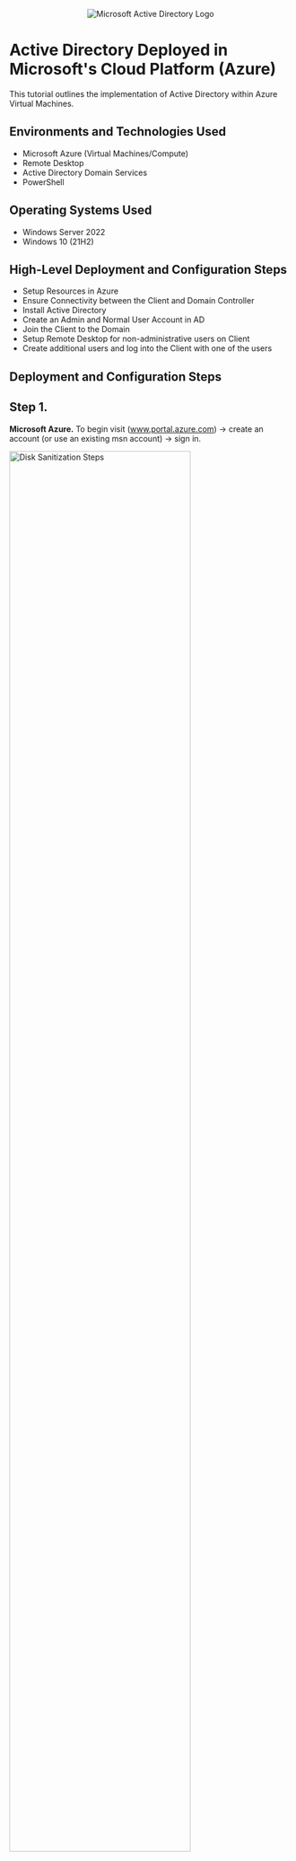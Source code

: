 <p align="center">
<img src="https://i.imgur.com/pU5A58S.png" alt="Microsoft Active Directory Logo"/>
</p>

<h1>Active Directory Deployed in Microsoft's Cloud Platform (Azure)</h1>
This tutorial outlines the implementation of  Active Directory within Azure Virtual Machines.<br />


<h2>Environments and Technologies Used</h2>

- Microsoft Azure (Virtual Machines/Compute)
- Remote Desktop
- Active Directory Domain Services
- PowerShell

<h2>Operating Systems Used </h2>

- Windows Server 2022
- Windows 10 (21H2)

<h2>High-Level Deployment and Configuration Steps</h2>

- Setup Resources in Azure
- Ensure Connectivity between the Client and Domain Controller
- Install Active Directory
- Create an Admin and Normal User Account in AD
- Join the Client to the Domain
- Setup Remote Desktop for non-administrative users on Client
- Create additional users and log into the Client with one of the users



<h2>Deployment and Configuration Steps</h2>
<p>
<p>
<h2>Step 1.</h2> 
  
**Microsoft Azure.**  To begin visit (www.portal.azure.com) -> create an account (or use an existing msn account) -> sign in.
<p>
<p> 
<img src="https://imgur.com/BRZFE2w.png" height="80%" width="80%" alt="Disk Sanitization Steps"/>
</p>
<p>
</p>
<br />

<h2>Step 2.</h2> 

**Create the Domain Controller Virtual Machine.** The computer where Active Directory will be installed is known as the Domain Controller. From the Azure homescreen select the "Virtual Machines" tab at the top. Click on "Create" -> select "Azure Virtual Machine". From this screen you will start in the "Basics" tab. In the Resource Group field below select "Create New" and assign it a name of your choice (for example ActiveDirectory). This "Resource Group" is where the Virtual Machine will be stored. Next assign a name of your choice in the "Virtual Machine Name" field (ex. DomainController-VM), this will be the name of your Domain Controller moving forward. For this example I will leave the other settings default, except for the "Image" field. Set "Image" to "Windows Sever 2022 Datacenter: Azure Edition". Next scroll down and in the "Size" field select the option with 2vcpus and 16 Gib of memory. In the Administrator account section just below, assign a username and password (store in a secure place in case you forget it). Now we can click "Review+Create" at the very bottom. Once "Validation" has passed you can click "Create" once more at the bottom of the window. This may take a few minutes to complete.
<p>
<p>
<img src="https://imgur.com/ddZi8Wm.png" height="70%" width="70%" alt="Disk Sanitization Steps"/> <img src="https://imgur.com/CDAO9iB.png" height="70%" width="70%" alt="Disk Sanitization Steps"/> <img src="https://imgur.com/oNnTmAZ.png" height="70%" width="70%" alt="Disk Sanitization Steps"/> <img src="https://imgur.com/09TbcTB.png" height="70%" width="70%" alt="Disk Sanitization Steps"/>
</p>
<p>
</p>
<br />

<h2>Step 3.</h2> 

**Set Domain Controller’s NIC Private IP Address to be Static.** First go back to the homepage and select the "Virtual Machine" tab again and click on the domain controller VM that was just created. This will bring you to the VM Overview page where all of it's settings can be viewed and changed if neccessary. **Take note of the Resource Group and Virtual Network (Vnet) that were created for the VM (we will need this for the Client VM we will create next). On the left hand side under "Settings" click on "Networking". From the Networking page, next to the bold words "Network Interface:" you will see the virtual machine's network interface card highlighted and bolded in blue (in our example it is called "domaincontroller-vm204_z1"). Click on it and you will be brought to the "Network Interface Card" (NIC) settings page. Select "Configure your IP's"  button at the bottom of the screen. Now click on the name "ipconfig1", a new pop up will appear on the right of the screen. From there change the "Private IP Address Settings" from Dynamic -> to Static -> then click save. 
<p>
<p>
<img src="https://imgur.com/QuZUmma.png" height="80%" width="80%" alt="Disk Sanitization Steps"/> <img src="https://imgur.com/s2u02zs.png" height="80%" width="80%" alt="Disk Sanitization Steps"/> <img src="https://imgur.com/BxU9mmr.png" height="80%" width="80%" alt="Disk Sanitization Steps"/> <img src="https://imgur.com/9cHazhQ.png" height="80%" width="80%" alt="Disk Sanitization Steps"/> <img src="https://imgur.com/L5K3cwW.png" height="80%" width="80%" alt="Disk Sanitization Steps"/>
</p>
<p>
</p>
<br />

<h2>Step 4.</h2>

**Create the Client VM (Windows 10).** Now it's time to set up the second virtual machine that will become the Client with which will connect to the Domain Controller via the network that was previously established. Go to the Azure home screen and select the Virtual Machine tab. Now select the same Resource Group that was created for the Domain Controller VM, (in this case ActiveDirectory). Leave the other settings the same as the DM setup except for the "Image", change that to Windows 10 operating system and for "Size" select 2 VCPUs and 16 GIB of memory. Assign a Username and Password and check the box at the very bottom under "Licensing" to confirm eligibility. Now you must go to the "Networking" tab (next to "Disks") and select the same "Virtual Network" that was created for the Domain Controller VM. You can view the Virtual Network on the VM Overview page we visited in the previous step. **Note sometimes the Virtual Network for the Domain Controller will not appear as an option to select for the Client, usually this is because the first VM that was created is still being built. This is ok, just wait a few minutes and refresh the browser and the next attempt at creating the Client VM should have the same Domain Controller's Virtual Network as the default already selected. Once this is done, you can validate and create the Client VM. Open both VM overview pages (Azure homepage -> Virtual Machine tab -> right click open each in a new browser) to ensure both Virtual Networks match and to make the next few steps a little easier to find the IP address' we will need to login.
<p>
<p>
<img src="https://imgur.com/boRURQ5.png" height="80%" width="80%" alt="Disk Sanitization Steps"/> <img src="https://imgur.com/jcsJAR0.png" height="80%" width="80%" alt="Disk Sanitization Steps"/> <img src="https://imgur.com/31GYCH7.png" height="80%" width="80%" alt="Disk Sanitization Steps"/>
</p>
<p>
</p>
<br />

<h2>Step 5.</h2> 

**Ensure Connectivity between the client and Domain Controller.** Go to the start menu and type "Remote Desktop" and the Remote Desktop Connection program. Log into the Client VM by copying the "Public IP Address" located on the VM overview screen -> enter it in the "Computer" field of Remote Desktop and click connect -> now enter the username and password that was assigned to it and click "Ok" to login -> click yes if a authentication warning appears. After logging in, go to the start menu withing the Client VM and type "CMD" to bring up "Command Prompt" select it to open. To test the connection with the Domain Controller VM that is on the same Virtual Network, we will send a ping via the command prompt. First take note of the "Private IP Address" for the Domain Controller on the VM overview page under the Networking section, this is the address we will ping (in this case 10.0.0.4). Type in the Command Prompt "ping -t 10.0.0.4" to send a perpetual ping (connection test) to our Domain Controller VM. Notice that the request is timed out. We will fix this in the next step.
<p>
<p> 
<img src="https://imgur.com/qNdcnwN.png" height="50%" width="50%" alt="Disk Sanitization Steps"/> <img src="https://imgur.com/MQXg0RI.png" height="80%" width="80%" alt="Disk Sanitization Steps"/> 
</p>
<p>
</p>
<br />

<h2>Step 6.</h2> 

**Ensure Connectivity between the client and Domain Controller (continued).** Now we will login to our Domain Controller via Remote Desktop. Use the Public IP Address for the Domain Controller (found on VM overview screen) to enter in Remote Desktop and use the username and password for it (This may become a little confusing with two VM's open so it's best to have all the username's and password's written down and keep the window's seperated). Wait for Windows Server to finish loading -> go to the strart menu -> type in wf.msc to bring up the Windows Defender Firewall program and open it. In Windows Firewall -> select "Inbound Rules" -> locate the rule named "Virtual Machine Monitoring (Echo Request-ICMPv4-in) -> right click and "Enable Rule". Once this is complete, go back to the Client VM and notice now that you are receiving a reply from 10.0.0.4 (the Domain Controller). Great! Now we know there is a definite connection between the two computers.
<p>
<p> 
<img src="https://imgur.com/PjfKPz8.png" height="70%" width="70%" alt="Disk Sanitization Steps"/> <img src="https://imgur.com/R2A27P9.png" height="70%" width="70%" alt="Disk Sanitization Steps"/> <img src="https://imgur.com/x6h5Wp8.png" height="70%" width="70%" alt="Disk Sanitization Steps"/> 
</p>
<p>
</p>
<br />

<h2>Step 7.</h2>

**Install Active Directory.** With connectivity established, can now begin to install Active Directory on the Domain Controller VM. On the Sever Manager Dasboard -> select 2. Add roles and features -> click "Next" in the wizard until you get to "Sever Roles" -> check the box next to "Active Directory Domain Services" -> click "Add Features" -> click "Next" until you get to confirmation -> click "Install" and wait. When the install is complete, you will see a yellow triangle appear in the top right corner next to a flag. Click this flag and a small window will appear under "Post-Deployment configuration" click on "Promote this server to a domain controller". A new window will open under Deployment Configuration -> select the deployment operation "Add a new forest" -> in the "Root domain name:" field assign it a name, in this example I chose "mydomain.com" (This will now be the Domain Controller's official name). Click "next" and enter in a password -> click "next" until you get to "Additional options" and wait for the domain name to load -> click next again until you come to the "Prerequisites check" section and click "Install". The Domain Controller VM will now restart. You will lose your connection to it in the process, but we will reconnect in the next step.
<p>
<p> 
<img src="https://imgur.com/Ee3ZbNU.png" height="70%" width="70%" alt="Disk Sanitization Steps"/> <img src="https://imgur.com/bHrgjSx.png" height="70%" width="70%" alt="Disk Sanitization Steps"/> <img src="https://imgur.com/WTWE1RG.png" height="70%" width="70%" alt="Disk Sanitization Steps"/> <img src="https://imgur.com/mTH0zU6.png" height="70%" width="70%" alt="Disk Sanitization Steps"/> <img src="https://imgur.com/WVaHLOb.png" height="70%" width="70%" alt="Disk Sanitization Steps"/> <img src="https://imgur.com/SRO8aPJ.png" height="70%" width="70%" alt="Disk Sanitization Steps"/> <img src="https://imgur.com/jIMTV0V.png" height="70%" width="70%" alt="Disk Sanitization Steps"/> <img src="https://imgur.com/I2k5yty.png" height="70%" width="70%" alt="Disk Sanitization Steps"/> <img src="https://imgur.com/syOapvK.png" height="70%" width="70%" alt="Disk Sanitization Steps"/> <img src="https://imgur.com/LBvmgzt.png" height="70%" width="70%" alt="Disk Sanitization Steps"/>
</p>
<p>
</p>
<br />

<h2>Step 8.</h2> 

**Log back into the Domain Controller VM.** To log back in we will now use the Domain Name we just created with the Active Directory install. Enter the domain's name you assigned followed by a backslash and then the Username, for this example it will be mydomain.com\labuser -> now enter the password and login. 
<p>
<p> 
<img src="https://imgur.com/5ZcDV4A.png" height="40%" width="40%" alt="Disk Sanitization Steps"/> 
</p>
<p>
</p>
<br />

<h2>Step 9.</h2> 

**Create an Admin and Normal User Account in Active Directory.** Now that we are logged back into the Domain Controller VM under the new domain name we created, we will start to create groups that we can add users to. From the Sever Manager Dasboard in the upper right corner click on "Tools" -> select "Active Directory Users and Computers" (you can also go to the start menu and search for this as well). Once opened, Under the heading on the left of the window titled "Active Directory User and Computers" select the name of the domain that was created in the previous step(in this case mydomain.com). You will notice 6 folders that already exist here, we will add 2 more in this tutorial. Right click on the domain -> select New -> choose "Organizational Unit" -> name it "ADMINS" for this example. Repeat this and create another Organizational Unit called EMPLOYEES. 
<p>
<p> 
<img src="https://imgur.com/6JIbYfA.png" height="70%" width="70%" alt="Disk Sanitization Steps"/> <img src="https://imgur.com/2AB3h38.png" height="70%" width="70%" alt="Disk Sanitization Steps"/> <img src="https://imgur.com/fWsv9Z2.png" height="70%" width="70%" alt="Disk Sanitization Steps"/> 
</p>
<p>
</p>
<br />

<h2>Step 10.</h2>

**Create a new User and Administrator.** Begin by opening the ADMINS organizational unit that was created in the previous step and right click -> select New -> select User. Fill in the First and Last name and assign a User Login Name -> click next -> assign a Password (uncheck "user must change password at next logon" for this example, usually this is left on) -> click Next -> click Finish (write down username and password in case you forget). Now we will make this User the Admin. To do this go to ADMINS -> right click on the User that was just created -> select Properties -> click the "Members of" tab -> click "Add" -> type "domain" in the "Enter the object names" field -> click "Check Names" -> select "Domain Admins" -> click Ok -> click Apply -> click Ok. Now we can logoff and sign back in as this new administator. Go to command prompt -> type logoff. Go back to remote desktop connection and login to the Domain Controller again this time using the domain name \  followed by the username and password we just assigned the admin, in this example it's mydomain.com\joe_admin. We will use this admin account for the Domain Controller moving forward.
<p>
<p> 
<img src="https://imgur.com/3967bDO.png" height="70%" width="70%" alt="Disk Sanitization Steps"/>
<img src="https://imgur.com/6Veye3B.png" height="70%" width="70%" alt="Disk Sanitization Steps"/>
<img src="https://imgur.com/CsKpwNk.png" height="70%" width="70%" alt="Disk Sanitization Steps"/>
<img src="https://imgur.com/ZUD9JDh.png" height="40%" width="40%" alt="Disk Sanitization Steps"/> 
</p>
<p>
</p>
<br />

<h2>Step 11.</h2> 

**Join the Client to your Domain.** In order for the Client VM to regonize the Domain we set up, we have to set the Domain Controller's DNS server as the Client's DNS server for it to work. Go to the Azure Portal -> go to the  Client VM's overview page -> click on Networking (on the right of the screen) -> click on the Network Interface (highlighted and bolded in blue) -> click "Choose DNS server" -> select "Custom" and type in the DNS server field the Private IP Address of the Domain Controller VM (can be found on the Domain Controller's VM overview page) -> click "Save". Once saving is complete, go back to the Azure Virtual Macnine page -> select the Client VM -> click Restart at the top of the screen -> click Yes. Wait a few minutes for the Client to restart, then log back into it (using the original username and password set for the Client VM) via Remote Desktop. Once logged back in to the Client -> right click on the Start menu -> select System -> click on "Rename this PC (advanced)" -> in the new window click "Change" next to change domain workgroup -> Click "Domain" under Member of -> enter the name of the Domain created in Active Directory in the field -> click Ok -> Enter in the Username and Password for assigned to the administrator of the Domain (ex mydomain\joe_admin) -> click Ok. The computer will prompt you to Restart (note prompt windows may be behind the window you are currently on). Click to restart. Now log on to the Client VM as the admin we created for the Domain Controller (we can do this now that we have joined the Client to the Domain). Lastly we will go back to the Domain Controller VM(Remote Desktop) and verify Client-1 shows up in Active Directory Users and Computers (ADUC) inside the “Computers” container on the root of the domain.
<p>
<p> 
<img src="https://imgur.com/RqP8k8y.png" height="60%" width="60%" alt="Disk Sanitization Steps"/> 
<img src="https://imgur.com/BGPvbeS.png" height="60%" width="60%" alt="Disk Sanitization Steps"/> 
<img src="https://imgur.com/e4mdVLc.png" height="60%" width="60%" alt="Disk Sanitization Steps"/> 
<img src="https://imgur.com/DttcJJG.png" height="40%" width="40%" alt="Disk Sanitization Steps"/> 
<img src="https://imgur.com/GTRZPaP.png" height="60%" width="60%" alt="Disk Sanitization Steps"/> 
<img src="https://imgur.com/EEVAJld.png" height="60%" width="60%" alt="Disk Sanitization Steps"/> 
<img src="https://imgur.com/BmTLJvm.png" height="60%" width="60%" alt="Disk Sanitization Steps"/> 
<img src="https://imgur.com/3x10UXA.png" height="40%" width="40%" alt="Disk Sanitization Steps"/> 
<img src="https://imgur.com/xTwYeHN.png" height="60%" width="60%" alt="Disk Sanitization Steps"/> 
</p>
<p>
</p>
<br />

<h2>Step 12.</h2> 

**Setup Remote Desktop for Non-Administrative Users on Client VM.** First logon to the Client VM as the domain Admin. From the home screen, right click on the start menu -> select system -> select Remote Desktop (over to the right) -> under user accounts click "Select users that can remotely access this PC" -> Click Add -> type "domain users" in the "Enter the object names" field -> click Check Names -> select Domain Users -> click Ok -> click Ok again.
<p>
<p> 
<img src="https://imgur.com/T6fGN4d.png" height="70%" width="70%" alt="Disk Sanitization Steps"/> 
<img src="https://imgur.com/xiFwEXO.png" height="40%" width="40%" alt="Disk Sanitization Steps"/>
</p>
<p>
</p>
<br />

<h2>Step 13.</h2>

**Create Users to Test Functionality.** Finally let's create some new users in Active Directory so that we can use to test logging on the Client with them, ensuring everything is working properly. Log into the Domain Controller VM as the Admin -> open Active Directory Users and Computers -> select EMPLOYEES -> right click select New -> select User. You can create any number of users you like and assign any name/user logon/password to them, as this is only a test. Once this is complete, attempt to log into the Client VM using the Username and Password from one of the users you just created (in this example mydomain.com\alice.a). Congratulations!!! Active Directory is now setup and functioning properly.
<p>
<p> 
<img src="https://imgur.com/MzIxUtk.png" height="70%" width="70%" alt="Disk Sanitization Steps"/> <img src="https://imgur.com/dBo5aDL.png" height="70%" width="70%" alt="Disk Sanitization Steps"/> <img src="https://imgur.com/kPAxDDM.png" height="70%" width="70%" alt="Disk Sanitization Steps"/> <img src="https://imgur.com/8epTMKs.png" height="70%" width="70%" alt="Disk Sanitization Steps"/> <img src="https://imgur.com/QNd2sdH.png" height="40%" width="40%" alt="Disk Sanitization Steps"/> <img src="https://imgur.com/rNdiOTy.png" height="70%" width="70%" alt="Disk Sanitization Steps"/>
</p>
<p>
</p>
<br />

